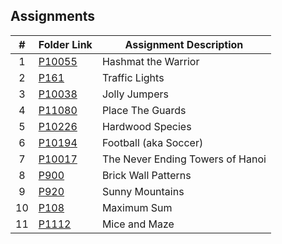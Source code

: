 ##  Assignments

|#|Folder Link|Assignment Description|
|:-:|-|-|
|1|[P10055](./P10055)|Hashmat the Warrior|
|2|[P161](./P161)|Traffic Lights|
|3|[P10038](./P10038)|Jolly Jumpers|
|4|[P11080](./P11080)|Place The Guards|
|5|[P10226](./P10226)|Hardwood Species|
|6|[P10194](./P10194)|Football (aka Soccer)|
|7|[P10017](./P10017)|The Never Ending Towers of Hanoi|
|8|[P900](./P900)|Brick Wall Patterns|
|9|[P920](./P920)|Sunny Mountains|
|10|[P108](./P108)|Maximum Sum|
|11|[P1112](./P1112)|Mice and Maze|
